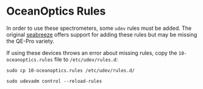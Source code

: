 # OceanOptics Rules

In order to use these spectrometers, some `udev` rules must be added. The original [seabreeze](https://github.com/ap--/python-seabreeze) offers support for adding these rules but may be missing the QE-Pro variety.

If using these devices throws an error about missing rules, copy the `10-oceanoptics.rules` file to `/etc/udev/rules.d`:

```
sudo cp 10-oceanoptics.rules /etc/udev/rules.d/

sudo udevadm control --reload-rules
```